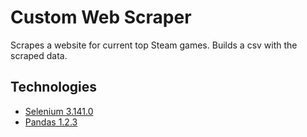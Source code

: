 # Custom Web Scraper
Scrapes a website for current top Steam games. Builds a csv with the scraped data.

## Technologies
- [Selenium 3.141.0](https://selenium-python.readthedocs.io/index.html)
- [Pandas 1.2.3](https://pandas.pydata.org/pandas-docs/stable/index.html)

